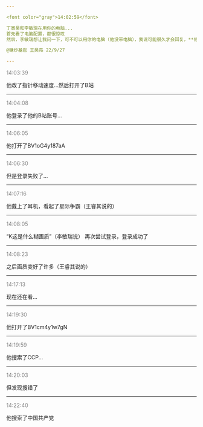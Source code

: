```yaml
---

<font color="gray">14:02:59</font>

丁寅昊和李敏瑞在用你的电脑...
首先看了电脑配置，都很惊叹
然后，李敏瑞想让我问一下，可不可以用你的电脑（他没带电脑），我说可能很久才会回复，**他**说：“没事，在这之前先用着吧”...

@糖炒基岩 王昊亮 22/9/27

---
```


<font color="gray">14:03:39</font>

他改了指针移动速度...然后打开了B站

---

<font color="gray">14:04:08</font>

他登录了他的B站账号...

---

<font color="gray">14:06:05</font>

他打开了BV1oG4y187aA

---

<font color="gray">14:06:30</font>

但是登录失败了...

---

<font color="gray">14:07:16</font>

他戴上了耳机，看起了星际争霸（王睿其说的）

---

<font color="gray">14:08:05</font>

“K这是什么糊画质”（李敏瑞说）
再次尝试登录，登录成功了

---

<font color="gray">14:08:23</font>

之后画质变好了许多（王睿其说的）

---

<font color="gray">14:17:13</font>

现在还在看...

---

<font color="gray">14:19:30</font>

他打开了BV1cm4y1w7gN

---

<font color="gray">14:19:59</font>

他搜索了CCP...

---

<font color="gray">14:20:03</font>

但发现搜错了

---

<font color="gray">14:22:40</font>

他搜索了中国共产党

